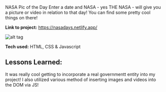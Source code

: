 NASA Pic of the Day 
Enter a date and NASA - yes THE NASA - will  give you a picture or video in relation to that day! You can find some pretty cool things on there!

**Link to project:** https://nasadays.netlify.app/

![alt tag]("https://i.imgur.com/zqytrg0.png")


**Tech used:** HTML, CSS & Javascript

## Lessons Learned:
It was really cool getting to incorporate a real governmentt entity into my project! I also utilized various method of inserting images and videos into the DOM via JS!
